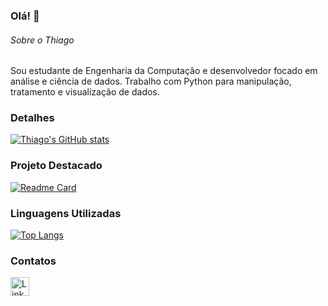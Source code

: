 ### Olá! 👋

###### Sobre o Thiago  
Sou estudante de Engenharia da Computação e desenvolvedor focado em análise e ciência de dados. Trabalho com Python para manipulação, tratamento e visualização de dados.

### Detalhes  
[![Thiago's GitHub stats](https://github-readme-stats.vercel.app/api?username=ThiagoEngComp&show_icons=true&theme=dark)](https://github.com/anuraghazra/github-readme-stats)

### Projeto Destacado  
[![Readme Card](https://github-readme-stats.vercel.app/api/pin/?username=ThiagoEngComp&repo=vizualizacao_Dados_Avancada&theme=dark)](https://github.com/ThiagoEngComp/vizualizacao_Dados_Avancada)

### Linguagens Utilizadas  
[![Top Langs](https://github-readme-stats.vercel.app/api/top-langs/?username=ThiagoEngComp&layout=compact)](https://github.com/anuraghazra/github-readme-stats)

### Contatos  
[<img src='https://img.shields.io/badge/LinkedIn-0077B5?style=for-the-badge&logo=linkedin&logoColor=white' alt='LinkedIn' height='30'>](https://www.linkedin.com/in/thiago-antunes-54b82733a/)
